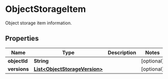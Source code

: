 

# ObjectStorageItem

Object storage item information.

## Properties

| Name | Type | Description | Notes |
|------------ | ------------- | ------------- | -------------|
|**objectId** | **String** |  |  [optional] |
|**versions** | [**List&lt;ObjectStorageVersion&gt;**](ObjectStorageVersion.md) |  |  [optional] |



